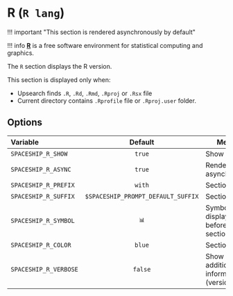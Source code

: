 # R (`R lang`)

!!! important "This section is rendered asynchronously by default"

!!! info
[**R**](https://r-project.org) is a free software environment for statistical computing and graphics.

The `R` section displays the R version.

This section is displayed only when:

- Upsearch finds `.R`, `.Rd`, `.Rmd`, `.Rproj` or `.Rsx` file
- Current directory contains `.Rprofile` file or `.Rproj.user` folder.

## Options

| Variable              |              Default               | Meaning                                    |
| :-------------------- | :--------------------------------: | ------------------------------------------ |
| `SPACESHIP_R_SHOW`    |               `true`               | Show section                               |
| `SPACESHIP_R_ASYNC`   |               `true`               | Render section asynchronously              |
| `SPACESHIP_R_PREFIX`  |               `with`               | Section's prefix                           |
| `SPACESHIP_R_SUFFIX`  | `$SPACESHIP_PROMPT_DEFAULT_SUFFIX` | Section's suffix                           |
| `SPACESHIP_R_SYMBOL`  |                `📊`                | Symbol displayed before the section        |
| `SPACESHIP_R_COLOR`   |               `blue`               | Section's color                            |
| `SPACESHIP_R_VERBOSE` |              `false`               | Show additional information (version name) |
